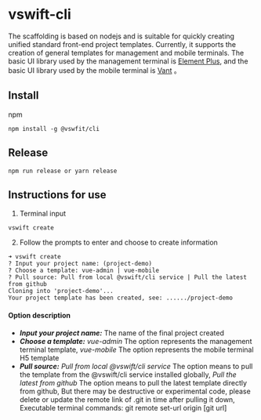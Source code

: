 # vswift-cli

The scaffolding is based on nodejs and is suitable for quickly creating unified standard front-end project templates. Currently, it supports the creation of general templates for management and mobile terminals. The basic UI library used by the management terminal is [Element Plus](https://element-plus.gitee.io/), and the basic UI library used by the mobile terminal is [Vant](https://vant-contrib.gitee.io/vant) 。

## Install

npm

```shell
npm install -g @vswfit/cli
```

## Release

```shell
npm run release or yarn release
```

## Instructions for use

1. Terminal input

```shell
vswift create
```

2. Follow the prompts to enter and choose to create information

```shell
➜ vswift create
? Input your project name: (project-demo)
? Choose a template: vue-admin | vue-mobile
? Pull source: Pull from local @vswift/cli service | Pull the latest from github
Cloning into 'project-demo'...
Your project template has been created, see: ....../project-demo
```

#### Option description

- ***Input your project name:*** The name of the final project created
- ***Choose a template:*** *vue-admin* The option represents the management terminal template, *vue-mobile* The option represents the mobile terminal H5 template
- ***Pull source:*** *Pull from local @vswift/cli service* The option means to pull the template from the @vswift/cli service installed globally, *Pull the latest from github* The option means to pull the latest template directly from github, But there may be destructive or experimental code, please delete or update the remote link of .git in time after pulling it down, Executable terminal commands: git remote set-url origin [git url]

